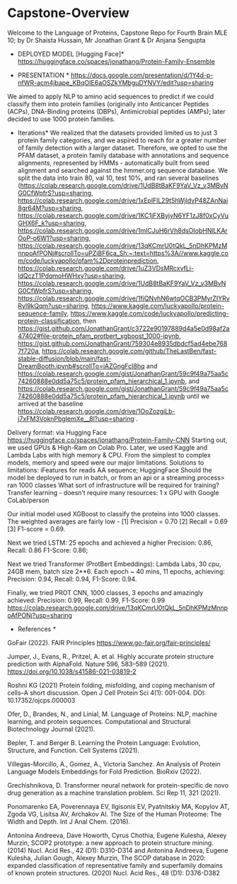 # Capstone-Overview
Welcome to the Language of Proteins, Capstone Repo for Fourth Brain MLE 10; by Dr Shaista Hussain, Mr Jonathan Grant &amp; Dr Anjana Sengupta

* DEPLOYED MODEL [Hugging Face]*
https://huggingface.co/spaces/jonathang/Protein-Family-Ensemble

* PRESENTATION *
https://docs.google.com/presentation/d/1Y4d-p-nfWR-acm4jbape_KBqOIE6aOSZkYMbguDYNVY/edit?usp=sharing


We aimed to apply NLP to amino acid sequences to predict if we could classify them into protein families (originally into Anticancer Peptides (ACPs), DNA-Binding proteins (DBPs), Antimicrobial peptides (AMPs); later decided to use 1000 protein families.

* Iterations* 
We realized that the datasets provided limited us to just 3 protein family categories, and we aspired to reach for a greater number of family detection with a larger dataset.  Therefore, we opted to use the PFAM dataset, a protein family database with annotations and sequence alignments, represented by HMMs - automatically built from seed alignment and searched against the hmmer.org sequence database.  We split the data into train 80, val 10, test 10%, and ran several baselines (https://colab.research.google.com/drive/1UdB8tBaKF9YaV_Vz_v3MBvNG0CfWpfrS?usp=sharing, https://colab.research.google.com/drive/1xEplFlL29t5hWjldvP48ZAnNaj8gr64M?usp=sharing, https://colab.research.google.com/drive/1KC1jFXByjyN6YF1zJ8f0xCyVuGHX6F_k?usp=sharing, https://colab.research.google.com/drive/1mlCJuH6rVh8dsOIobHNlLKArOoP-o6W1?usp=sharing, https://colab.research.google.com/drive/13qKCmrU0tQkL_5nDhKPMzMnnpoAfPONj#scrollTo=uPZiBF6ca_Sh:~:text=https%3A//www.kaggle.com/code/luckyapollo/pfam%2Dproteinprediction, https://colab.research.google.com/drive/1uZ3VDsMRcxvfLi-ldQczT1PdqmoHWHxy?usp=sharing, https://colab.research.google.com/drive/1UdB8tBaKF9YaV_Vz_v3MBvNG0CfWpfrS?usp=sharing, https://colab.research.google.com/drive/1fiQNvhN6wtqOCB3PMyrZIYRvRyl9kQqm?usp=sharing, https://www.kaggle.com/luckyapollo/protein-sequence-family, https://www.kaggle.com/code/luckyapollo/predicting-protein-classification, 
then
https://gist.github.com/JonathanGrant/c3722e90197889d4a5e0d98af2a47402#file-protein_pfam_protbert_xgboost_1000-ipynb, https://gist.github.com/JonathanGrant/759304e8935dbdcf5ad4ebe7687f720a, https://colab.research.google.com/github/TheLastBen/fast-stable-diffusion/blob/main/fast-DreamBooth.ipynb#scrollTo=iAZGngFcI8hq and https://colab.research.google.com/gist/JonathanGrant/59c9f49a75aa5c74260888e0dd5a75c5/protein_pfam_hierarchical_1.ipynb, and https://colab.research.google.com/gist/JonathanGrant/59c9f49a75aa5c74260888e0dd5a75c5/protein_pfam_hierarchical_1.ipynb  until we arrived at the baseline https://colab.research.google.com/drive/1OoZozgiLb-j7xFM3VoknPbglemXe__8l?usp=sharing .

Delivery format: via Hugging Face https://huggingface.co/spaces/jonathang/Protein-Family-CNN 
Starting out, we used GPUs & High-Ram on Colab Pro. Later, we used Kaggle and Lambda Labs with high memory & CPU. From the simplest to complex models, memory and speed were our major limitations.
Solutions to limitations: iFeatures for reads AA sequence; HuggingFace
Should the model be deployed to run in batch, or from an api or a streaming process> ran 1000 classes
What sort of infrastructure will be required for training? Transfer learning - doesn’t require many resources: 1 x GPU with Google CoLab/person

Our initial model used XGBoost to classify the proteins into 1000 classes. The weighted averages are fairly low - [1] Precision = 0.70 [2] Recall = 0.69 [3] F1-score = 0.69.

Next we tried LSTM: 25 epochs and achieved a higher Precision: 0.86, Recall: 0.86 F1-Score: 0.86; 

Next we tried Transformer (ProtBert Embeddings): Lambda Labs, 30 cpu, 24GB mem, batch size 2**6. Each epoch ~ 40 mins, 11 epochs, achieving: Precision: 0.94, Recall: 0.94, F1-Score: 0.94. 
 
Finally, we tried PROT CNN, 1000 classes, 3 epochs and amazingly achieved: Precision: 0.99, Recall: 0.99, F1-Score: 0.99 https://colab.research.google.com/drive/13qKCmrU0tQkL_5nDhKPMzMnnpoAfPONj?usp=sharing

* References * 

GoFair (2022). FAIR Principles https://www.go-fair.org/fair-principles/ 

Jumper, J., Evans, R., Pritzel, A. et al. Highly accurate protein structure prediction with AlphaFold. Nature 596, 583–589 (2021). https://doi.org/10.1038/s41586-021-03819-2

Roshni KG (2021) Protein folding, misfolding, and coping mechanism of cells–A short discussion. Open J Cell Protein Sci 4(1): 001-004. DOI: 10.17352/ojcps.000003

Ofer, D., Brandes, N., and Linial, M. Language of Proteins: NLP, machine learning, and protein sequences. Computational and Structural Biotechnology Journal (2021).

Bepler, T. and Berger B. Learning the Protein Language: Evolution, Structure, and Function. Cell Systems (2021).

Villegas-Morcillo, A., Gomez, A., Victoria Sanchez. An Analysis of Protein Language Models Embeddings for Fold Prediction. BioRxiv (2022).

Grechishnikova, D. Transformer neural network for protein-specific de novo drug generation as a machine translation problem. Sci Rep 11, 321 (2021). 

Ponomarenko EA, Poverennaya EV, Ilgisonis EV, Pyatnitskiy MA, Kopylov AT, Zgoda VG, Lisitsa AV, Archakov AI. The Size of the Human Proteome: The Width and Depth. Int J Anal Chem. (2016).

Antonina Andreeva, Dave Howorth, Cyrus Chothia, Eugene Kulesha, Alexey Murzin, SCOP2 prototype: a new approach to protein structure mining. (2014) Nucl. Acid Res., 42 (D1): D310-D314 and Antonina Andreeva, Eugene Kulesha, Julian Gough, Alexey Murzin, The SCOP database in 2020: expanded classification of representative family and superfamily domains of known protein structures. (2020) Nucl. Acid Res., 48 (D1): D376-D382


